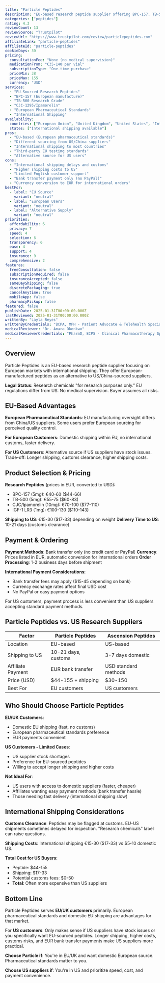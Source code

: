 ```yaml
---
title: "Particle Peptides"
description: "EU-based research peptide supplier offering BPC-157, TB-500, and European-sourced peptides with international shipping."
categories: ["peptides"]
rating: 4.3
reviewCount: 13
reviewSource: "Trustpilot"
reviewUrl: "https://www.trustpilot.com/review/particlepeptides.com"
affiliateLink: "particle-peptides"
affiliateId: "particle-peptides"
cookieDays: 30
pricing:
  consultationFee: "None (no medical supervision)"
  medicationFrom: "€35-140 per vial"
  subscriptionType: "One-time purchase"
  priceMin: 38
  priceMax: 155
  currency: "USD"
services:
  - "EU-Sourced Research Peptides"
  - "BPC-157 (European manufacture)"
  - "TB-500 Research Grade"
  - "CJC-1295/Ipamorelin"
  - "European Pharmaceutical Standards"
  - "International Shipping"
availability:
  countries: ["European Union", "United Kingdom", "United States", "International"]
  states: ["International shipping available"]
pros:
  - "EU-based (European pharmaceutical standards)"
  - "Different sourcing from US/China suppliers"
  - "International shipping to most countries"
  - "Third-party EU testing standards"
  - "Alternative source for US users"
cons:
  - "International shipping delays and customs"
  - "Higher shipping costs to US"
  - "Limited English customer support"
  - "Bank transfer payment only (no PayPal)"
  - "Currency conversion to EUR for international orders"
bestFor:
  - label: "EU Source"
    variant: "neutral"
  - label: "European Users"
    variant: "neutral"
  - label: "Alternative Supply"
    variant: "neutral"
priorities:
  affordability: 6
  privacy: 7
  speed: 4
  selection: 6
  transparency: 6
  ease: 4
  support: 4
  insurance: 0
  comprehensive: 2
features:
  freeConsultation: false
  subscriptionRequired: false
  insuranceAccepted: false
  sameDayShipping: false
  discretePackaging: true
  cancelAnytime: true
  mobileApp: false
  pharmacyPickup: false
featured: false
publishDate: 2025-01-31T00:00:00.000Z
lastReviewed: 2025-01-31T00:00:00.000Z
writtenBy: "Layla Reyes"
writtenByCredentials: "BCPA, MPH - Patient Advocate & Telehealth Specialist"
medicalReviewer: "Dr. Amara Okonkwo"
medicalReviewerCredentials: "PharmD, BCPS - Clinical Pharmacotherapy Specialist"
---
```


## Overview

Particle Peptides is an EU-based research peptide supplier focusing on European markets with international shipping. They offer European-manufactured peptides as an alternative to US/China-sourced suppliers.

**Legal Status**: Research chemicals "for research purposes only." EU regulations differ from US. No medical supervision. Buyer assumes all risks.

## EU-Based Advantages

**European Pharmaceutical Standards**: EU manufacturing oversight differs from China/US suppliers. Some users prefer European sourcing for perceived quality control.

**For European Customers**: Domestic shipping within EU, no international customs, faster delivery.

**For US Customers**: Alternative source if US suppliers have stock issues. Trade-off: Longer shipping, customs clearance, higher shipping costs.

## Product Selection & Pricing

**Research Peptides** (prices in EUR, converted to USD):
- BPC-157 (5mg): €40-60 ($44-66)
- TB-500 (5mg): €55-75 ($60-83)
- CJC/Ipamorelin (10mg): €70-100 ($77-110)
- IGF-1 LR3 (1mg): €100-130 ($110-143)

**Shipping to US**: €15-30 ($17-33) depending on weight
**Delivery Time to US**: 10-21 days (customs clearance)

## Payment & Ordering

**Payment Methods**: Bank transfer only (no credit card or PayPal)
**Currency**: Prices listed in EUR, automatic conversion for international orders
**Order Processing**: 1-2 business days before shipment

**International Payment Considerations**:
- Bank transfer fees may apply ($15-45 depending on bank)
- Currency exchange rates affect final USD cost
- No PayPal or easy payment options

For US customers, payment process is less convenient than US suppliers accepting standard payment methods.

## Particle Peptides vs. US Research Suppliers

| Factor | Particle Peptides | Ascension Peptides |
|--------|-------------------|-------------------|
| Location | EU-based | US-based |
| Shipping to US | 10-21 days, customs | 3-7 days domestic |
| Affiliate Payment | EUR bank transfer | USD standard methods |
| Price (USD) | $44-155 + shipping | $30-150 |
| Best For | EU customers | US customers |

## Who Should Choose Particle Peptides

**EU/UK Customers**:
- Domestic EU shipping (fast, no customs)
- European pharmaceutical standards preference
- EUR payments convenient

**US Customers - Limited Cases**:
- US supplier stock shortages
- Preference for EU-sourced peptides
- Willing to accept longer shipping and higher costs

**Not Ideal For**:
- US users with access to domestic suppliers (faster, cheaper)
- Affiliates wanting easy payment methods (bank transfer hassle)
- Those needing fast delivery (international shipping slow)

## International Shipping Considerations

**Customs Clearance**: Peptides may be flagged at customs. EU-US shipments sometimes delayed for inspection. "Research chemicals" label can raise questions.

**Shipping Costs**: International shipping €15-30 ($17-33) vs $5-10 domestic US.

**Total Cost for US Buyers**:
- Peptide: $44-155
- Shipping: $17-33
- Potential customs fees: $0-50
- **Total**: Often more expensive than US suppliers

## Bottom Line

Particle Peptides serves **EU/UK customers** primarily. European pharmaceutical standards and domestic EU shipping are advantages for that market.

For **US customers**: Only makes sense if US suppliers have stock issues or you specifically want EU-sourced peptides. Longer shipping, higher costs, customs risks, and EUR bank transfer payments make US suppliers more practical.

**Choose Particle if**: You're in EU/UK and want domestic European source. Pharmaceutical standards matter to you.

**Choose US suppliers if**: You're in US and prioritize speed, cost, and payment convenience.
